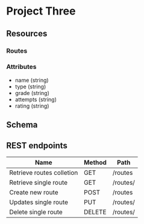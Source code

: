# Project Three

## Resources

### Routes

### Attributes

- name (string)
- type (string)
- grade (string)
- attempts (string)
- rating (string)

## Schema

## REST endpoints

| Name                      | Method | Path         |
| ------------------------- | ------ | ------------ |
| Retrieve routes colletion | GET    | /routes      |
| Retrieve single route     | GET    | /routes/<id> |
| Create new route          | POST   | /routes      |
| Updates single route      | PUT    | /routes/<id> |
| Delete single route       | DELETE | /routes/<id> |
